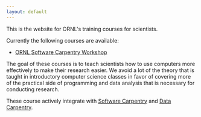 ```yaml
---
layout: default
---
```


This is the website for ORNL's training courses for scientists. 

Currently the following courses are available:

* [ORNL Software Carpentry Workshop](https://ornl-training.github.io/2024-07-23-ORNL/)

The goal of these courses is to teach scientists how to use computers more
effectively to make their research easier. We avoid a lot of the theory that is
taught in introductory computer science classes in favor of covering more of the
practical side of programming and data analysis that is necessary for conducting research. 

These course actively integrate
with [Software Carpentry](http://software-carpentry.org) and
[Data Carpentry](http://datacarpentry.org).
